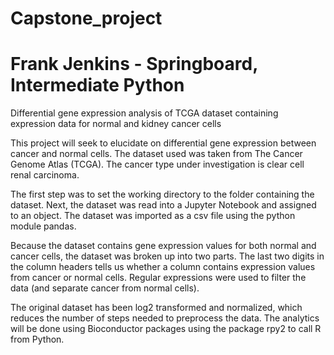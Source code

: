 # Capstone_project
# Frank Jenkins - Springboard, Intermediate Python

Differential gene expression analysis of TCGA dataset containing expression data for normal and kidney cancer cells

This project will seek to elucidate on differential gene expression between cancer and normal cells. The dataset used was taken from The Cancer Genome Atlas (TCGA). The cancer type under investigation is clear cell renal carcinoma.

The first step was to set the working directory to the folder containing the dataset. Next, the dataset was read into a Jupyter 
Notebook and assigned to an object. The dataset was imported as a csv file using the python module pandas. 

Because the dataset contains gene expression values for both normal and cancer cells, the dataset was broken up into two parts. 
The last two digits in the column headers tells us whether a column contains expression values from cancer or normal cells.
Regular expressions were used to filter the data (and separate cancer from normal cells).  

The original dataset has been log2 transformed and normalized, which reduces the number of steps needed to preprocess the data. 
The analytics will be done using Bioconductor packages using the package rpy2 to call R from Python.


